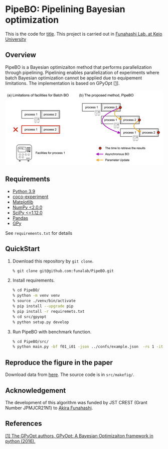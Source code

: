# PipeBO: Pipelining Bayesian optimization

This is the code for [title]().
This project is carried out in [Funahashi Lab. at Keio University](https://fun.bio.keio.ac.jp/)

## Overview
PipeBO is a Bayesian optimizaiton method that performs parallelization through pipelining.
Pipelining enables parallelization of experiments where batch Bayesian optimization cannot be applied due to equipement limitations.
The implementation is based on GPyOpt [[1](#ref1)].

![overvew](images/overview.png)


## Requirements

- [Python 3.9](https://www.python.org/downloads/)
- [coco-experiment](https://pypi.org/project/coco-experiment/)
- [Matplotlib](https://matplotlib.org/)
- [NumPy <2.0.0](http://www.numpy.or)
- [SciPy <=1.12.0](http://www.scipy.org)
- [Pandas](https://pandas.pydata.org/)
- [GPy]()

See ```requirements.txt``` for details

## QuickStart

1. Download this repository by `git clone`.
    ```sh
    % git clone git@github.com:funalab/PipeBO.git
    ```
2. Install requirements.
    ```sh
    % cd PipeBO/
    % python -m venv venv
    % source ./venv/bin/activate
    % pip install --upgrade pip
    % pip install -r requiremets.txt
    % cd src/gpyopt
    % python setup.py develop
    ```
3. Run PipeBO with benchmark function.
    ```sh
    % cd PipeBO/src/
    % python main.py -bf f01_i01 -json ../confs/example.json  -rs 1 -iter 10
    ```

## Reproduce the figure in the paper
Download data from [here](https://drive.google.com/file/d/1FjqTohtbwMSv4bAEDmB9C5an3qre7jYw/view?usp=drive_link).
The source code is in `src/makefig/`.

## Acknowledgement
The development of this algorithm was funded by JST CREST (Grant Number JPMJCR21N1) to [Akira Funahashi](https://github.com/funasoul).

## References
<a id="ref1"></a>[[1] The GPyOpt authors, GPyOpt: A Bayesian Optimizaiton framework in python (2016).](https://github.com/SheffieldML/GPyOpt)